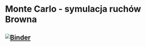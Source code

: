 # Monte Carlo - symulacja ruchów Browna

## [![Binder](https://mybinder.org/badge_logo.svg)](https://mybinder.org/v2/gh/Yokoso/monte-carlo/master?filepath=MonteCarlo.ipynb)
